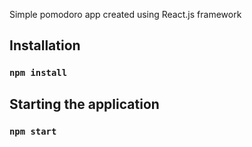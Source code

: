 Simple pomodoro app created using React.js framework

## Installation

### `npm install`

## Starting the application

### `npm start`